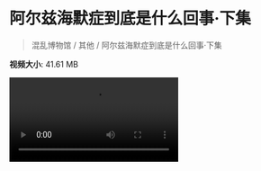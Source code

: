 # 阿尔兹海默症到底是什么回事·下集

> 混乱博物馆 / 其他 / 阿尔兹海默症到底是什么回事·下集

**视频大小**: 41.61 MB

<div class="video"><video src="https://file.hsyhx.top/video/混乱博物馆/其他/阿尔兹海默症到底是什么回事·下集.mp4" controls preload>🤔 您的浏览器不支持 video 标签</video></div>